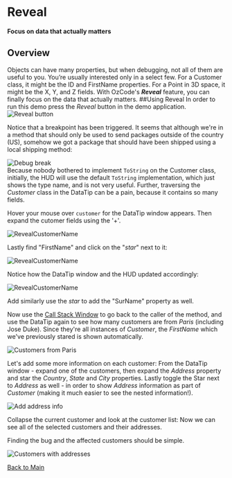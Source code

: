 # Reveal
**Focus on data that actually matters**   

## Overview
Objects can have many properties, but when debugging, not all of them are useful to you. You’re usually interested only in a select few. For a Customer class, it might be the ID and FirstName properties. For a Point in 3D space, it might be the X, Y, and Z fields. With OzCode's ***Reveal*** feature, you can finally focus on the data that actually matters. 
##Using Reveal
In order to run this demo press the _Reveal_ button in the demo application.  
![Reveal button](Resources/RevealButton.PNG)  

Notice that a breakpoint has been triggered. 
It seems that although we're in a method that should only be used to send packages outside of the country (US), somehow we got a package that should have been shipped using a local shipping method:  

![Debug break](Resources/DebuggerBreak.PNG)  
Because nobody bothered to implement `ToString` on the Customer class, initially, the HUD will use the default `ToString` implementation, which just shows the type name, and is not very useful. Further, traversing the _Customer_ class in the DataTip can be a pain, because it contains so many fields.

Hover your mouse over `customer` for the DataTip window appears. Then expand the cutomer fields using the '+'. 

![RevealCustomerName](Resources/WatchWindow1.png) 

Lastly find "FirstName" and click on the "*star*" next to it:   

![RevealCustomerName](Resources/WatchWindow2.png) 

Notice how the DataTip window and the HUD updated accordingly:

![RevealCustomerName](Resources/RevealFullName.png)
  
Add similarly use the *star* to add the "SurName" property as well.  

Now use the [Call Stack Window](https://msdn.microsoft.com/en-us/library/a3694ts5.aspx) to go back to the caller of the method, and use the DataTip again to see how many customers are from *Paris* (including Jose Duke).
Since they're all instances of _Customer_, the _FirstName_ which we've previously stared is shown automatically. 

![Customers from Paris](Resources/customersFromParis.png) 

Let's add some more information on each customer: From the DataTip window - expand one of the customers, then expand the _Address_ property and star the _Country_, _State_ and _City_ properties.
Lastly toggle the Star next to _Address_ as well - in order to show _Address_ information as part of _Customer_ (making it much easier to see the nested information!).

![Add address info](Resources/cutomersWithAddresses.png)

Collapse the current customer and look at the customer list: Now we can see all of the selected customers and their addresses. 

Finding the bug and the affected customers should be simple.

![Customers with addresses](Resources/RevealCustomersAndAddresses.png)

[Back to Main](../../README.md)
